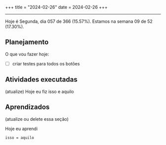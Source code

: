 +++
title = "2024-02-26"
date = 2024-02-26
+++

---

Hoje é Segunda, dia 057 de 366 (15.57%). Estamos na semana 09 de 52 (17.30%).

## Planejamento

O que vou fazer hoje:

- [ ] criar testes para todos os botões

## Atividades executadas

(atualize) Hoje eu fiz isso e aquilo

## Aprendizados

(atualize ou delete essa seção)

Hoje eu aprendi
```
isso = aquilo
```
